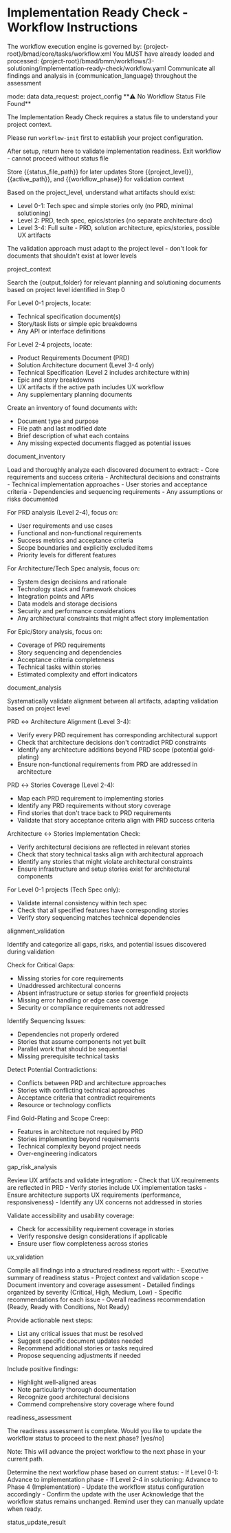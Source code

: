 # Implementation Ready Check - Workflow Instructions

<critical>The workflow execution engine is governed by: {project-root}/bmad/core/tasks/workflow.xml</critical>
<critical>You MUST have already loaded and processed: {project-root}/bmad/bmm/workflows/3-solutioning/implementation-ready-check/workflow.yaml</critical>
<critical>Communicate all findings and analysis in {communication_language} throughout the assessment</critical>

<workflow>

<step n="0" goal="Initialize and understand project context">
<invoke-workflow path="{workflow_status_workflow}">
  <param>mode: data</param>
  <param>data_request: project_config</param>
</invoke-workflow>

<check if="status_exists == false">
  <output>**⚠️ No Workflow Status File Found**

The Implementation Ready Check requires a status file to understand your project context.

Please run `workflow-init` first to establish your project configuration.

After setup, return here to validate implementation readiness.
</output>
<action>Exit workflow - cannot proceed without status file</action>
</check>

<check if="status_exists == true">
  <action>Store {{status_file_path}} for later updates</action>
  <action>Store {{project_level}}, {{active_path}}, and {{workflow_phase}} for validation context</action>

<action>Based on the project_level, understand what artifacts should exist:

- Level 0-1: Tech spec and simple stories only (no PRD, minimal solutioning)
- Level 2: PRD, tech spec, epics/stories (no separate architecture doc)
- Level 3-4: Full suite - PRD, solution architecture, epics/stories, possible UX artifacts
  </action>

<critical>The validation approach must adapt to the project level - don't look for documents that shouldn't exist at lower levels</critical>
</check>

<template-output>project_context</template-output>
</step>

<step n="1" goal="Discover and inventory project artifacts">
<action>Search the {output_folder} for relevant planning and solutioning documents based on project level identified in Step 0</action>

<action>For Level 0-1 projects, locate:

- Technical specification document(s)
- Story/task lists or simple epic breakdowns
- Any API or interface definitions
  </action>

<action>For Level 2-4 projects, locate:

- Product Requirements Document (PRD)
- Solution Architecture document (Level 3-4 only)
- Technical Specification (Level 2 includes architecture within)
- Epic and story breakdowns
- UX artifacts if the active path includes UX workflow
- Any supplementary planning documents
  </action>

<action>Create an inventory of found documents with:

- Document type and purpose
- File path and last modified date
- Brief description of what each contains
- Any missing expected documents flagged as potential issues
  </action>

<template-output>document_inventory</template-output>
</step>

<step n="2" goal="Deep analysis of core planning documents">
<action>Load and thoroughly analyze each discovered document to extract:
- Core requirements and success criteria
- Architectural decisions and constraints
- Technical implementation approaches
- User stories and acceptance criteria
- Dependencies and sequencing requirements
- Any assumptions or risks documented
</action>

<action>For PRD analysis (Level 2-4), focus on:

- User requirements and use cases
- Functional and non-functional requirements
- Success metrics and acceptance criteria
- Scope boundaries and explicitly excluded items
- Priority levels for different features
  </action>

<action>For Architecture/Tech Spec analysis, focus on:

- System design decisions and rationale
- Technology stack and framework choices
- Integration points and APIs
- Data models and storage decisions
- Security and performance considerations
- Any architectural constraints that might affect story implementation
  </action>

<action>For Epic/Story analysis, focus on:

- Coverage of PRD requirements
- Story sequencing and dependencies
- Acceptance criteria completeness
- Technical tasks within stories
- Estimated complexity and effort indicators
  </action>

<template-output>document_analysis</template-output>
</step>

<step n="3" goal="Cross-reference validation and alignment check">
<action>Systematically validate alignment between all artifacts, adapting validation based on project level</action>

<action>PRD ↔ Architecture Alignment (Level 3-4):

- Verify every PRD requirement has corresponding architectural support
- Check that architecture decisions don't contradict PRD constraints
- Identify any architecture additions beyond PRD scope (potential gold-plating)
- Ensure non-functional requirements from PRD are addressed in architecture
  </action>

<action>PRD ↔ Stories Coverage (Level 2-4):

- Map each PRD requirement to implementing stories
- Identify any PRD requirements without story coverage
- Find stories that don't trace back to PRD requirements
- Validate that story acceptance criteria align with PRD success criteria
  </action>

<action>Architecture ↔ Stories Implementation Check:

- Verify architectural decisions are reflected in relevant stories
- Check that story technical tasks align with architectural approach
- Identify any stories that might violate architectural constraints
- Ensure infrastructure and setup stories exist for architectural components
  </action>

<action>For Level 0-1 projects (Tech Spec only):

- Validate internal consistency within tech spec
- Check that all specified features have corresponding stories
- Verify story sequencing matches technical dependencies
  </action>

<template-output>alignment_validation</template-output>
</step>

<step n="4" goal="Gap and risk analysis">
<action>Identify and categorize all gaps, risks, and potential issues discovered during validation</action>

<action>Check for Critical Gaps:

- Missing stories for core requirements
- Unaddressed architectural concerns
- Absent infrastructure or setup stories for greenfield projects
- Missing error handling or edge case coverage
- Security or compliance requirements not addressed
  </action>

<action>Identify Sequencing Issues:

- Dependencies not properly ordered
- Stories that assume components not yet built
- Parallel work that should be sequential
- Missing prerequisite technical tasks
  </action>

<action>Detect Potential Contradictions:

- Conflicts between PRD and architecture approaches
- Stories with conflicting technical approaches
- Acceptance criteria that contradict requirements
- Resource or technology conflicts
  </action>

<action>Find Gold-Plating and Scope Creep:

- Features in architecture not required by PRD
- Stories implementing beyond requirements
- Technical complexity beyond project needs
- Over-engineering indicators
  </action>

<template-output>gap_risk_analysis</template-output>
</step>

<step n="5" goal="UX and special concerns validation" optional="true">
<check if="UX artifacts exist or UX workflow in active path">
<action>Review UX artifacts and validate integration:
- Check that UX requirements are reflected in PRD
- Verify stories include UX implementation tasks
- Ensure architecture supports UX requirements (performance, responsiveness)
- Identify any UX concerns not addressed in stories
</action>

<action>Validate accessibility and usability coverage:

- Check for accessibility requirement coverage in stories
- Verify responsive design considerations if applicable
- Ensure user flow completeness across stories
  </action>
  </check>

<template-output>ux_validation</template-output>
</step>

<step n="6" goal="Generate comprehensive readiness assessment">
<action>Compile all findings into a structured readiness report with:
- Executive summary of readiness status
- Project context and validation scope
- Document inventory and coverage assessment
- Detailed findings organized by severity (Critical, High, Medium, Low)
- Specific recommendations for each issue
- Overall readiness recommendation (Ready, Ready with Conditions, Not Ready)
</action>

<action>Provide actionable next steps:

- List any critical issues that must be resolved
- Suggest specific document updates needed
- Recommend additional stories or tasks required
- Propose sequencing adjustments if needed
  </action>

<action>Include positive findings:

- Highlight well-aligned areas
- Note particularly thorough documentation
- Recognize good architectural decisions
- Commend comprehensive story coverage where found
  </action>

<template-output>readiness_assessment</template-output>
</step>

<step n="7" goal="Workflow status update offer" optional="true">
<ask>The readiness assessment is complete. Would you like to update the workflow status to proceed to the next phase? [yes/no]

Note: This will advance the project workflow to the next phase in your current path.</ask>

<action if="user_response == 'yes'">
Determine the next workflow phase based on current status:
- If Level 0-1: Advance to implementation phase
- If Level 2-4 in solutioning: Advance to Phase 4 (Implementation)
- Update the workflow status configuration accordingly
- Confirm the update with the user
</action>

<action if="user_response == 'no'">
Acknowledge that the workflow status remains unchanged.
Remind user they can manually update when ready.
</action>

<template-output>status_update_result</template-output>
</step>

</workflow>
